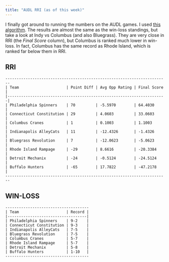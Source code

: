 ```yaml
---
title: "AUDL RRI (as of this week)"
---
```


I finally got around to running the numbers on the AUDL games. I used [this algorithm](http://www.pro-football-reference.com/blog/?p=37). The results are almost the same as the win-loss standings, but take a look at Indy vs Columbus (and also Bluegrass). They are very close in RRI (the _Final Score_ column), but Columbus is ranked much lower in win-loss. In fact, Columbus has the same record as Rhode Island, which is ranked far below them in RRI. 

## RRI

    ------------------------------------------------------------------------
    | Team                     | Point Diff | Avg Opp Rating | Final Score |
    |----------------------------------------------------------------------|
    | Philadelphia Spinners    | 70         | -5.5970        | 64.4030     |
    | Connecticut Constitution | 29         | 4.0603         | 33.0603     |
    | Columbus Cranes          | 1          | 0.1003         | 1.1003      |
    | Indianapolis AlleyCats   | 11         | -12.4326       | -1.4326     |
    | Bluegrass Revolution     | 7          | -12.0623       | -5.0623     |
    | Rhode Island Rampage     | -29        | 8.6616         | -20.3384    |
    | Detroit Mechanix         | -24        | -0.5124        | -24.5124    |
    | Buffalo Hunters          | -65        | 17.7822        | -47.2178    |
    ------------------------------------------------------------------------


## WIN-LOSS

    -------------------------------------
    | Team                     | Record |
    |-----------------------------------|
    | Philadelphia Spinners    | 9-2    |
    | Connecticut Constitution | 9-3    |
    | Indianapolis AlleyCats   | 7-5    |
    | Bluegrass Revolution     | 7-5    |
    | Columbus Cranes          | 5-7    | 
    | Rhode Island Rampage     | 5-7    |
    | Detroit Mechanix         | 5-8    |
    | Buffalo Hunters          | 1-10   |
    -------------------------------------

